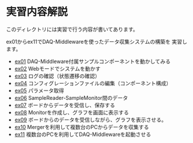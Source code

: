 実習内容解説
============

このディレクトリには実習で行う内容が書いてあります。

ex01からex11でDAQ-Middlewareを使ったデータ収集システムの構築を
実習します。

- [ex01](ex01/) DAQ-Middleware付属サンプルコンポーネントを動かしてみる
- [ex02](ex02/) Webモードでシステムを動かす
- [ex03](ex03/) ログの確認（状態遷移の確認）
- [ex04](ex04/) コンフィグレーションファイルの編集（コンポーネント構成）
- [ex05](ex05/) パラメータ取得
- [ex06](ex06/) SampleReader-SampleMonitor間のデータ
- [ex07](ex07/) ボードからデータを受信し、保存する 
- [ex08](ex08/) Monitorを作成し、グラフを画面に表示する
- [ex09](ex09/) ボードからのデータを受信しながら、グラフを表示させる。
- [ex10](ex10/) Mergerを利用して複数台のPCからデータを収集する
- [ex11](ex11/) 複数台のPCを利用してDAQ-Middlewareを起動させる
